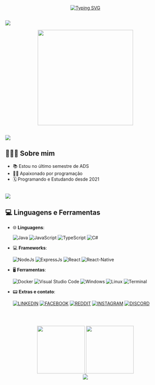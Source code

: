 <p align="center">
<a href="https://git.io/typing-svg"><img src="https://readme-typing-svg.demolab.com?font=JetBrains+Mono&weight=600&pause=1000&color=37F741&width=435&lines=Hey%2C+meu+nome+%C3%A9+Guilherme+Andreta!" alt="Typing SVG" /></a>
</p>

</br>
<img src="https://user-images.githubusercontent.com/73097560/115834477-dbab4500-a447-11eb-908a-139a6edaec5c.gif">
<br>
<p align="center">
<img src="https://i.gifer.com/XOsX.gif" style="height: 300px;">
<p align="center">
</p>
</br>
<img src="https://user-images.githubusercontent.com/73097560/115834477-dbab4500-a447-11eb-908a-139a6edaec5c.gif">

## 👨🏻‍💻 Sobre mim 

- :books: Estou no último semestre de ADS
- :technologist: Apaixonado por programação
- :spiral_calendar: Programando e Estudando desde 2021
	

</br>
<img src="https://user-images.githubusercontent.com/73097560/115834477-dbab4500-a447-11eb-908a-139a6edaec5c.gif">


## 💻 Linguagens e Ferramentas


<p align="center">
	
- :globe_with_meridians: **Linguagens**:
    
    ![Java](https://img.shields.io/badge/Java-ED8B00?style=for-the-badge&logo=openjdk&logoColor=white)
    ![JavaScript](https://img.shields.io/badge/JavaScript-F7DF1E?style=for-the-badge&logo=javascript&logoColor=black)
    ![TypeScript](https://img.shields.io/badge/TypeScript-007ACC?style=for-the-badge&logo=typescript&logoColor=white)
    ![C#](https://img.shields.io/badge/C%23-239120?style=for-the-badge&logo=c-sharp&logoColor=white)

- :computer: **Frameworks**:
	
    ![NodeJs](https://img.shields.io/badge/Node.js-43853D?style=for-the-badge&logo=node.js&logoColor=white)
    ![ExpressJs](https://img.shields.io/badge/Express.js-404D59?style=for-the-badge)
    ![React](https://img.shields.io/badge/React-20232A?style=for-the-badge&logo=react&logoColor=61DAFB)	
    ![React-Native](https://img.shields.io/badge/React_Native-20232A?style=for-the-badge&logo=react&logoColor=61DAFB)
	
- :desktop_computer: **Ferramentas**:
	
    ![Docker](https://img.shields.io/badge/Docker-2496ED?style=for-the-badge&logo=docker&logoColor=white)
    ![Visual Studio Code](https://img.shields.io/badge/Visual%20Studio%20Code-0078d7.svg?style=for-the-badge&logo=visual-studio-code&logoColor=white)
    ![Windows](https://img.shields.io/badge/Windows-017AD7?style=for-the-badge&logo=windows&logoColor=white)
    ![Linux](https://img.shields.io/badge/Linux-FCC624?style=for-the-badge&logo=linux&logoColor=black)
    ![Terminal](https://img.shields.io/badge/Terminal-%23054020?style=for-the-badge&logo=gnu-bash&logoColor=white)
     

- :pager: **Extras e contato**:
	

    [![LINKEDIN](https://img.shields.io/badge/LinkedIn-0077B5?style=for-the-badge&logo=linkedin&logoColor=white)]()
    [![FACEBOOK](https://img.shields.io/badge/Facebook-1877F2?style=for-the-badge&logo=facebook&logoColor=white)]()
    [![REDDIT](https://img.shields.io/badge/Reddit-FF4500?style=for-the-badge&logo=reddit&logoColor=white)]()
    [![INSTAGRAM](https://img.shields.io/badge/Instagram-E4405F?style=for-the-badge&logo=instagram&logoColor=white)]()
    [![DISCORD](https://img.shields.io/badge/Discord-7289DA?style=for-the-badge&logo=discord&logoColor=white)]()
	
<br><br>

<p align="center">
  <a href="#" alt="Estatisticas">
    <img src="https://github-readme-stats.vercel.app/api?username=gui-andreta&theme=dark" style="height: 150px;">
    <img src="https://github-readme-stats.vercel.app/api/top-langs/?username=gui-andreta&hide=html&layout=compact&theme=dark" style="height: 150px;">
  </a>
			
</br>
<img src="https://user-images.githubusercontent.com/73097560/115834477-dbab4500-a447-11eb-908a-139a6edaec5c.gif">
